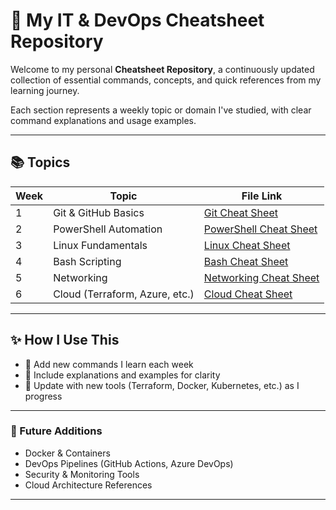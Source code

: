 # 🧠 My IT & DevOps Cheatsheet Repository

Welcome to my personal **Cheatsheet Repository**, a continuously updated collection of essential commands, concepts, and quick references from my learning journey.

Each section represents a weekly topic or domain I've studied, with clear command explanations and usage examples.

---

## 📚 Topics

| Week | Topic | File Link |
|------|--------|------------|
| 1 | Git & GitHub Basics | [Git Cheat Sheet](Week1_Git/git_cheat_sheet.md) |
| 2 | PowerShell Automation | [PowerShell Cheat Sheet](Week2_PowerShell/powershell_cheat_sheet.md) |
| 3 | Linux Fundamentals | [Linux Cheat Sheet](Week3_Linux/linux_cheat_sheet.md) |
| 4 | Bash Scripting | [Bash Cheat Sheet](Week4_Bash/bash_cheat_sheet.md) |
| 5 | Networking | [Networking Cheat Sheet](Week5_Networking/networking_cheat_sheet.md) |
| 6 | Cloud (Terraform, Azure, etc.) | [Cloud Cheat Sheet](Week6_Cloud/cloud_cheat_sheet.md) |

---

## ✨ How I Use This
- 🧩 Add new commands I learn each week  
- 📘 Include explanations and examples for clarity  
- 🔁 Update with new tools (Terraform, Docker, Kubernetes, etc.) as I progress  

---

### 🚀 Future Additions
- Docker & Containers  
- DevOps Pipelines (GitHub Actions, Azure DevOps)  
- Security & Monitoring Tools  
- Cloud Architecture References  

---

